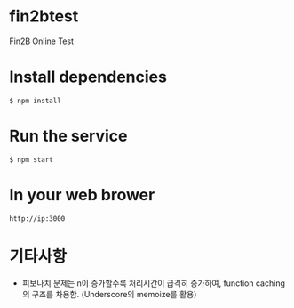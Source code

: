 # fin2btest
Fin2B Online Test

# Install dependencies
```
$ npm install
```

# Run the service
```
$ npm start
```

# In your web brower
```
http://ip:3000
```

# 기타사항
* 피보나치 문제는 n이 증가할수록 처리시간이 급격히 증가하여, function caching의 구조를 차용함. (Underscore의 memoize를 활용)
